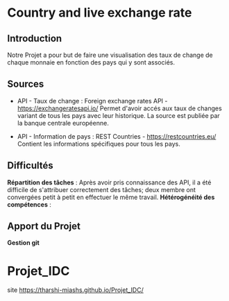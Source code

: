 # Country and live exchange rate

## Introduction
Notre Projet a pour but de faire une visualisation des taux de change de chaque
monnaie en fonction des pays qui y sont associés.
## Sources
* API - Taux de change :
  Foreign exchange rates API - https://exchangeratesapi.io/
  Permet d'avoir accés aux taux de changes variant de tous les pays avec leur
  historique. La source est publiée par la banque centrale européenne.

* API - Information de pays :
  REST Countries - https://restcountries.eu/
  Contient les informations spécifiques pour tous les pays.

## Difficultés
**Répartition des tâches** : Après avoir pris connaissance des API, il a été difficile
de s'attribuer correctement des tâches; deux membre ont convergées petit à petit en effectuer le même travail.
**Hétérogénéité des compétences** : 

## Apport du Projet
**Gestion git**

# Projet_IDC
 site https://tharshi-miashs.github.io/Projet_IDC/
